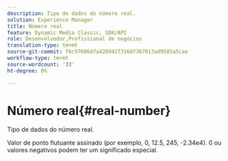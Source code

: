 ```yaml
---
description: Tipo de dados do número real.
solution: Experience Manager
title: Número real
feature: Dynamic Media Classic, SDK/API
role: Desenvolvedor,Profissional de negócios
translation-type: tm+mt
source-git-commit: f6c97606d7a4209427316d7367013ad9585a5cae
workflow-type: tm+mt
source-wordcount: '33'
ht-degree: 0%

---
```



# Número real{#real-number}

Tipo de dados do número real.

Valor de ponto flutuante assinado (por exemplo, 0, 12.5, 245, -2.34e4). 0 ou valores negativos podem ter um significado especial.